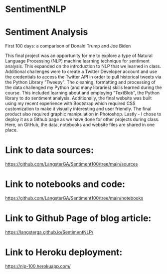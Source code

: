 # SentimentNLP

# Sentiment Analysis
First 100 days: a comparison of Donald Trump and Joe Biden

This final project was an opportunity for me to explore a type of Natural Language Processing (NLP) machine learning technique for sentiment analysis. This expanded on the introduction to NLP that we learned in class. Additional challenges were to create a Twitter Developer account and use the credentials to access the Twitter API in order to pull historical tweets via the Python Library "Tweepy". The cleaning, formatting and processing of the data challenged my Python (and many libraries) skills learned during the course. This included learning about and employing "TextBlob", the Python library to do sentiment analysis. Additionally, the final website was built using my recent experience with Bootstrap which required CSS customization to make it visually interesting and user friendly. The final product also required graphic manipulation in Photoshop. Lastly - I chose to deploy it as a Github page as we have done for other projects during class. Here, on GitHub, the data, notebooks and website files are shared in one place.

# Link to data sources:
https://github.com/LangsterGA/Sentiment100/tree/main/sources

# Link to notebooks and code:
https://github.com/LangsterGA/Sentiment100/tree/main/notebooks

# Link to Github Page of blog article: 
https://langsterga.github.io/SentimentNLP/

# Link to Heroku deployment:
https://nlp-100.herokuapp.com/
